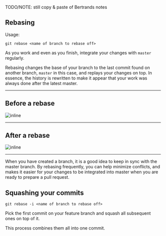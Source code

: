 TODO/NOTE: still copy & paste of Bertrands notes

## Rebasing

Usage:

`git rebase <name of branch to rebase off>`

As you work and even as you finish, integrate your changes with `master` regularly.

Rebasing changes the base of your branch to the last commit found on another branch, `master` in this case, and replays your changes on top. In essence, the history is rewritten to make it appear that your work was always done after the latest master.

---

## Before a rebase

![inline](http://git-scm.com/figures/18333fig0327-tn.png)

---

## After a rebase

![inline](http://git-scm.com/figures/18333fig0328-tn.png)

---

When you have created a branch, it is a good idea to keep in sync with the master branch. By rebasing frequently, you can help minimize conflicts, and makes it easier for your changes to be integrated into master when you are ready to prepare a pull request.

## Squashing your commits

`git rebase -i <name of branch to rebase off>`

Pick the first commit on your feature branch and squash all subsequent ones on top of it.

This process combines them all into one commit.
